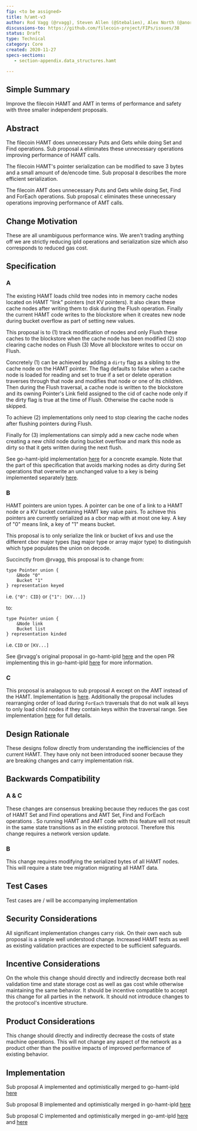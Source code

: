 ```yaml
---
fip: <to be assigned>
title: h/amt-v3
author: Rod Vagg (@rvagg), Steven Allen (@Stebalien), Alex North (@anorth), Zen Ground0 (@Zenground0)
discussions-to: https://github.com/filecoin-project/FIPs/issues/38
status: Draft
type: Technical
category: Core
created: 2020-11-27
specs-sections:
   - section-appendix.data_structures.hamt

---
```


## Simple Summary
<!--"If you can't explain it simply, you don't understand it well enough." Provide a simplified and layman-accessible explanation of the FIP.-->

Improve the filecoin HAMT and AMT in terms of performance and safety with three smaller independent proposals.

## Abstract
<!--A short (~200 word) description of the technical issue being addressed.-->
The filecoin HAMT does unnecessary Puts and Gets while doing Set and Find operations. Sub proposal `A` eliminates these unnecessary operations improving performance of HAMT calls.

The filecoin HAMT's pointer serialization can be modified to save 3 bytes and a small amount of de/encode time. Sub proposal `B` describes the more efficient serialization.

The filecoin AMT does unnecessary Puts and Gets while doing Set, Find and ForEach operations. Sub proposal `C` eliminates these unnecessary operations improving performance of AMT calls.

## Change Motivation

These are all unambiguous performance wins. We aren't trading anything off we are strictly reducing ipld operations and serialization size which also corresponds to reduced gas cost.

## Specification
<!--The technical specification should describe the syntax and semantics of any new feature. The specification should be detailed enough to allow competing, interoperable implementations for any of the current Filecoin implementations. -->

### A
The existing HAMT loads child tree nodes into in memory cache nodes located on HAMT "link" pointers (not KV pointers). It also clears these cache nodes after writing them to disk during the Flush operation. Finally the current HAMT code writes to the blockstore when it creates new node during bucket overflow as part of setting new values.

This proposal is to (1) track modification of nodes and only Flush these caches to the blockstore when the cache node has been modified (2) stop clearing cache nodes on Flush (3) Move all blockstore writes to occur on Flush.

Concretely (1) can be achieved by adding a `dirty` flag as a sibling to the cache node on the HAMT pointer. The flag defaults to false when a cache node is loaded for reading and set to true if a set or delete operation traverses through that node and modifies that node or one of its children. Then during the Flush traversal, a cache node is written to the blockstore and its owning Pointer's Link field assigned to the cid of cache node only if the dirty flag is true at the time of Flush. Otherwise the cache node is skipped.

To achieve (2) implementations only need to stop clearing the cache nodes after flushing pointers during Flush.

Finally for (3) implementations can simply add a new cache node when creating a new child node during bucket overflow and mark this node as dirty so that it gets written during the next flush.

See go-hamt-ipld implementation [here](https://github.com/filecoin-project/go-hamt-ipld/pull/74) for a concrete example. Note that the part of this specification that avoids marking nodes as dirty during Set operations that overwrite an unchanged value to a key is being implemented separately [here](https://github.com/filecoin-project/go-hamt-ipld/pull/77#discussion_r532044992).

### B
HAMT pointers are union types. A pointer can be one of a link to a HAMT node or a KV bucket containing HAMT key value pairs. To achieve this pointers are currently serialized as a cbor map with at most one key. A key of "0" means link, a key of "1" means bucket.

This proposal is to only serialize the link or bucket of kvs and use the different cbor major types (tag major type or array major type) to distinguish which type populates the union on decode.

Succinctly from @rvagg, this proposal is to change from:
```
type Pointer union {
	&Node "0"
	Bucket "1"
} representation keyed
```
i.e. `{"0": CID}` or `{"1": [KV...]}`

to:
```
type Pointer union {
	&Node link
	Bucket list
} representation kinded
```
i.e. `CID` or `[KV...]`

See @rvagg's original proposal in go-hamt-ipld [here](https://github.com/filecoin-project/go-hamt-ipld/issues/53#issue-663418352) and the open PR implementing this in go-hamt-ipld [here](https://github.com/filecoin-project/go-hamt-ipld/pull/60) for more information.

### C
This proposal is analagous to sub proposal A except on the AMT instead of the HAMT. Implementation is [here](https://github.com/filecoin-project/go-amt-ipld/pull/30). Additionally the proposal includes rearranging order of load during `ForEach` traversals that do not walk all keys to only load child nodes if they contain keys within the traversal range. See implementation [here](https://github.com/filecoin-project/go-amt-ipld/pull/37/files) for full details.

## Design Rationale

These designs follow directly from understanding the inefficiencies of the current HAMT. They have only not been introduced sooner because they are breaking changes and carry implementation risk.

## Backwards Compatibility

### A & C
These changes are consensus breaking because they reduces the gas cost of HAMT Set and Find operations and AMT Set, Find and ForEach operations . So running HAMT and AMT code with this feature will not result in the same state transitions as in the existing protocol. Therefore this change requires a network version update.

### B
This change requires modifying the serialized bytes of all HAMT nodes. This will require a state tree migration migrating all HAMT data.

## Test Cases

Test cases are / will be accompanying implementation

## Security Considerations
All significant implementation changes carry risk. On their own each sub proposal is a simple well understood change. Increased HAMT tests as well as existing validation practices are expected to be sufficient safeguards. 

## Incentive Considerations
On the whole this change should directly and indirectly decrease both real validation time and state storage cost as well as gas cost while otherwise maintaining the same behavior. It should be incentive compatible to accept this change for all parties in the network. It should not introduce changes to the protocol's incentive structure.

## Product Considerations
This change should directly and indirectly decrease the costs of state machine operations. This will not change any aspect of the network as a product other than the positive impacts of improved performance of existing behavior.

## Implementation
Sub proposal A implemented and optimistically merged to go-hamt-ipld [here](https://github.com/filecoin-project/go-hamt-ipld/pull/74)

Sub proposal B implemented and optimistically merged in go-hamt-ipld [here](https://github.com/filecoin-project/go-hamt-ipld/pull/60)

Sub proposal C implemented and optimistically merged in go-amt-ipld [here](https://github.com/filecoin-project/go-amt-ipld/pull/30) and [here](https://github.com/filecoin-project/go-amt-ipld/pull/37)